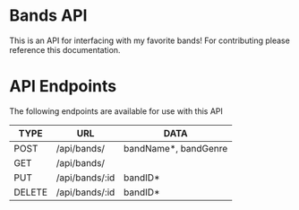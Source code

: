 # Bands API

This is an API for interfacing with my favorite bands! For contributing please reference this documentation.

# API Endpoints

The following endpoints are available for use with this API

|TYPE           |URL                |DATA                   |
|---------------|-------------------|-----------------------|
|POST           |/api/bands/        |bandName*, bandGenre   |
|GET            |/api/bands/        |                       |
|PUT            |/api/bands/:id     |bandID*                |
|DELETE         |/api/bands/:id     |bandID*                |


